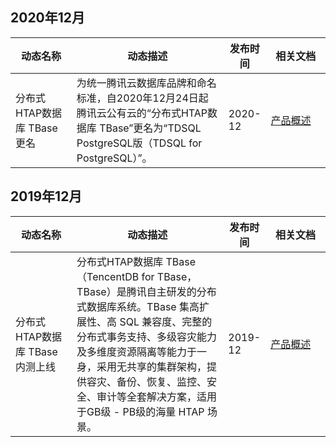 ## 2020年12月
<table>
<tr>
<th width=20%>动态名称</th>
<th width=50%>动态描述</th>
<th width=10%>发布时间</th>
<th width=20%>相关文档</th>
</tr>
<tbody>
<tr>
<td>分布式HTAP数据库 TBase 更名</td>
<td>为统一腾讯云数据库品牌和命名标准，自2020年12月24日起腾讯云公有云的“分布式HTAP数据库 TBase”更名为“TDSQL PostgreSQL版（TDSQL for PostgreSQL）”。</td>
<td>2020-12</td>
<td><a href="https://cloud.tencent.com/document/product/1129/37334" target="_blank">产品概述</a></td>
</tr>
</tbody></table>

## 2019年12月
<table>
<tr>
<th width=20%>动态名称</th>
<th width=50%>动态描述</th>
<th width=10%>发布时间</th>
<th width=20%>相关文档</th>
</tr>
<tbody>
<tr>
<td>分布式HTAP数据库 TBase 内测上线</td>
<td>分布式HTAP数据库 TBase（TencentDB for TBase，TBase）是腾讯自主研发的分布式数据库系统。TBase 集高扩展性、高 SQL 兼容度、完整的分布式事务支持、多级容灾能力及多维度资源隔离等能力于一身，采用无共享的集群架构，提供容灾、备份、恢复、监控、安全、审计等全套解决方案，适用于GB级 - PB级的海量 HTAP 场景。</td>
<td>2019-12</td>
<td><a href="https://cloud.tencent.com/document/product/1129/37334" target="_blank">产品概述</a></td>
</tr>
</tbody></table>


